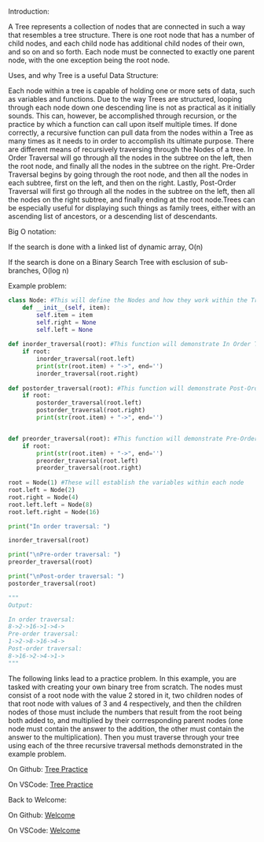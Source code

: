 Introduction:

A Tree represents a collection of nodes that are connected in such a way that resembles a tree structure. There is one root node that has a number of child nodes, and each child node has additional child nodes of their own, and so on and so forth. Each node must be connected to exactly one parent node, with the one exception being the root node.

Uses, and why Tree is a useful Data Structure:

Each node within a tree is capable of holding one or more sets of data, such as variables and functions. Due to the way Trees are structured, looping through each node down one descending line is not as practical as it initially sounds. This can, however, be accomplished through recursion, or the practice by which a function can call upon itself multiple times. If done correctly, a recursive function can pull data from the nodes within a Tree as many times as it needs to in order to accomplish its ultimate purpose. There are different means of recursively traversing through the Nodes of a tree. In Order Traversal will go through all the nodes in the subtree on the left, then the root node, and finally all the nodes in the subtree on the right. Pre-Order Traversal begins by going through the root node, and then all the nodes in each subtree, first on the left, and then on the right. Lastly, Post-Order Traversal will first go through all the nodes in the subtree on the left, then all the nodes on the right subtree, and finally ending at the root node.Trees can be especially useful for displaying such things as family trees, either with an ascending list of ancestors, or a descending list of descendants.

Big O notation:

If the search is done with a linked list of dynamic array, O(n)

If the search is done on a Binary Search Tree with esclusion of sub-branches, O(log n)

Example problem:
```python
class Node: #This will define the Nodes and how they work within the Tree
    def __init__(self, item):
        self.item = item
        self.right = None
        self.left = None
        
def inorder_traversal(root): #This function will demonstrate In Order Traversal
    if root:
        inorder_traversal(root.left)
        print(str(root.item) + "->", end='')
        inorder_traversal(root.right)
    
def postorder_traversal(root): #This function will demonstrate Post-Order Traversal
    if root:
        postorder_traversal(root.left)
        postorder_traversal(root.right)
        print(str(root.item) + "->", end='')


def preorder_traversal(root): #This function will demonstrate Pre-Order Traversal
    if root:
        print(str(root.item) + "->", end='')
        preorder_traversal(root.left)
        preorder_traversal(root.right)
    
root = Node(1) #These will establish the variables within each node
root.left = Node(2)
root.right = Node(4)
root.left.left = Node(8)
root.left.right = Node(16)

print("In order traversal: ")

inorder_traversal(root)

print("\nPre-order traversal: ")
preorder_traversal(root)

print("\nPost-order traversal: ")
postorder_traversal(root)

"""
Output:

In order traversal:
8->2->16->1->4->
Pre-order traversal:
1->2->8->16->4->
Post-order traversal:
8->16->2->4->1->
"""
```

The following links lead to a practice problem. In this example, you are tasked with creating your own binary tree from scratch. The nodes must consist of a root node with the value 2 stored in it, two children nodes of that root node with values of 3 and 4 respectively, and then the children nodes of those must include the numbers that result from the root being both added to, and multiplied by their corrresponding parent nodes (one node must contain the answer to the addition, the other must contain the answer to the multiplication). Then you must traverse through your tree using each of the three recursive traversal methods demonstrated in the example problem.

On Github:
[Tree Practice](https://github.com/JoshuaCapron64/cse212-final-project/blob/main/tree_tutorial.py)

On VSCode:
[Tree Practice](tree_tutorial.py)

Back to Welcome:

On Github:
[Welcome](https://github.com/JoshuaCapron64/cse212-final-project/blob/main/welcome.md)

On VSCode:
[Welcome](welcome.md)